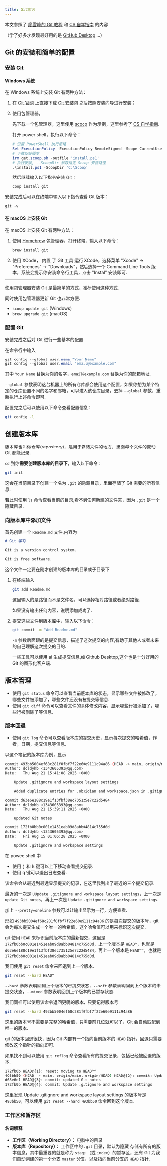 ```yaml
---
title: Git笔记
---
```


本文参照了 [廖雪峰的 Git 教程](https://www.liaoxuefeng.com/wiki/896043488029600) 和 [CS 自学指南](https://csdiy.wiki/%E5%BF%85%E5%AD%A6%E5%B7%A5%E5%85%B7/Git/) 的内容

（学了好多才发现最好用的是 [GitHub Desktop](https://desktop.github.com/) ...）

## Git 的安装和简单的配置

### 安装 Git

#### Windows 系统

在 Windows 系统上安装 Git 有两种方法：

1. 在 [Git 官网](https://git-scm.com/) 上直接下载 [Git 安装包](https://git-scm.com/downloads/win) 之后按照安装向导进行安装；

2. 使用包管理器，

   先下载一个包管理器，这里使用 [scoop](https://scoop.sh/) 作为示例，这里参考了 [CS 自学指南](https://csdiy.wiki/%E5%BF%85%E5%AD%A6%E5%B7%A5%E5%85%B7/Scoop/#scoop_1).

   打开 power shell，执行以下命令：

   ```powershell
   # 设置 PowerShell 执行策略
   Set-ExecutionPolicy -ExecutionPolicy RemoteSigned -Scope CurrentUser
   # 下载安装脚本
   irm get.scoop.sh -outfile 'install.ps1'
   # 执行安装, --ScoopDir 参数指定 Scoop 安装路径
   .\install.ps1 -ScoopDir 'C:\Scoop'
   ```

   然后继续输入以下指令安装 Git：

   ```powershell
   coop install git
   ```

安装完成后可以在终端中输入以下指令查看 Git 版本：

```powershell
git -v
```

#### 在 macOS 上安装 Git

在 macOS 上安装 Git 有两种方法：

1. 使用 [Homebrew](https://brew.sh/) 包管理器，打开终端，输入以下命令：

   ```bash
   brew install git
   ```

2. 使用 XCode， 内置 了 Git 工具
   运行 XCode，选择菜单 "Xcode" -> "Preferences" -> "Downloads"，然后选择一个 Command Line Tools 版本，系统会提示你安装命令行工具，点击 "Instal" 安装即可.

---

使用包管理器安装 Git 是最简单的方式，推荐使用这种方式.

同时使用包管理器更新 Git 也非常方便.

- `scoop update git` (Windows)
- `brew upgrade git` (macOS)

### 配置 Git

安装完成之后对 Git 进行一些基本的配置

在命令行中输入

```powershell
git config --global user.name "Your Name"
git config --global user.email "email@example.com"
```

其中 `Your Name` 替换为你的名字，`email@example.com` 替换为你的邮箱地址.

`--global` 参数表明这台机器上的所有仓库都会使用这个配置，如果你想为某个特定的仓库设置不同的名字和邮箱，可以进入该仓库目录，去掉 `--global` 参数，重新执行上述命令即可.

配置完之后可以使用以下命令查看配置信息：

```bash
git config -l
```

## 创建版本库

版本库也叫做仓库(repository)，是用于存储文件的地方，里面每个文件的变动 Git 都能记录.

`cd` 到你**需要创建版本库的目录下**，输入以下命令：

```bash
git init
```

这会在当前目录下创建一个名为 `.git` 的隐藏目录，里面存储了 Git 需要的所有信息.

若此时使用 `ls` 命令查看当前的目录,看不到任何新建的文件夹，因为 `.git` 是一个隐藏目录.

### 向版本库中添加文件

首先创建一个 `Readme.md` 文件,内容为

```markdown
# Git 学习

Git is a version control system.

Git is free software.
```

这个文件一定要在刚才创建的版本库的目录或子目录下

1. 在终端输入

   ```bash
   git add Readme.md
   ```

   这里输入的是路径而不是文件名，可以选择相对路径或者绝对路径.

   如果没有输出任何内容，说明添加成功了.

2. 提交这些文件到版本库中，输入以下命令：

   ```bash
   git commit -m "Add Readme.md"
   ```

   `-m` 参数后面跟的是提交信息，描述了这次提交的内容,有助于其他人或者未来的自己理解这次提交的目的.

   一些工具可以使用 ai 生成提交信息,如 Github Desktop,这个也是十分好用的 Git 的图形化客户端.

## 版本管理

- 使用 `git status` 命令可以查看当前版本库的状态，显示哪些文件被修改了，哪些文件被添加了，哪些文件还没有被提交等信息.
- 使用 `git diff` 命令可以查看文件的具体修改内容，显示哪些行被添加了，哪些行被删除了等信息.

### 版本回退

- 使用 `git log` 命令可以查看版本库的提交历史，显示每次提交的哈希值，作者，日期，提交信息等信息.

以这个笔记的版本库为例，显示

```bash
commit 493bb5004ef68c281f0fbf7f22e60e9111c94a86 (HEAD -> main, origin/main, origin/HEAD)
Author: dcldyhb <1343605393@qq.com>
Date:   Thu Aug 21 15:41:08 2025 +0800

    Update .gitignore and workspace layout settings

    Added duplicate entries for .obsidian and workspace.json in .gitignore. Modified workspace.json to set the left pane as collapsed by default.

commit d63e6e188c19e1f13fbf38ec735125e7c22d5484
Author: dcldyhb <1343605393@qq.com>
Date:   Thu Aug 21 15:39:11 2025 +0800

    updated Git notes

commit 172fb0bb0c001e1451eab09d8abb04814c755d0d
Author: dcldyhb <1343605393@qq.com>
Date:   Fri Aug 15 01:06:28 2025 +0800

    Update .gitignore and workspace settings
```

在 powee shell 中

- 使用 <kbd>j</kbd> 和 <kbd>k</kbd> 键可以上下移动查看提交记录.
- 使用 <kbd>q</kbd> 键可以退出日志查看.

该命令会从最近到最远显示提交的记录，在这里我列出了最近的三个提交记录.

最近的一次是 `UUpdate .gitignore and workspace layout settings`，上一次是 `update Git notes`，再上一次是 `Update .gitignore and workspace settings`.

加上 `--pretty=oneline` 参数可以让输出显示为一行，方便查看.

形如 `493bb5004ef68c281f0fbf7f22e60e9111c94a86` 的是每次提交的版本号，git 会为每次提交生成一个唯一的哈希值，这个哈希值可以用来标识这次提交.

git 使用 `HEAD` 来标识当前版本库的最新提交，这里是 `172fb0bb0c001e1451eab09d8abb04814c755d0d`，上一个版本是 `HEAD^`，也就是 `d63e6e188c19e1f13fbf38ec735125e7c22d5484`，再上一个版本是 `HEAD^^`，也就是 `172fb0bb0c001e1451eab09d8abb04814c755d0d`.

我们使用 `git reset` 命令来回退到上一个版本.

```bash
git reset --hard HEAD^
```

`--hard` 参数表明回到上个版本的已提交状态，`--soft` 参数表明回到上个版本的未提交状态，`--mixed` 参数表明回到上个版本的已暂存状态.

我们同样可以使用该命令返回更晚的版本，只要记得版本号

```bash
git reset --hard 493bb5004ef68c281f0fbf7f22e60e9111c94a86
```

这里的版本号不需要是完整的哈希值，只需要前几位就可以了，Git 会自动匹配到唯一的版本.

git 的版本回退很快，因为 Git 内部有一个指向当前版本的 `HEAD` 指针，回退只需要修改这个指针的指向即可.

如果找不到可以使用 `git reflog` 命令查看所有的提交记录，包括已经被回退的版本.

```bash
172fb0b HEAD@{1}: reset: moving to HEAD^^
493bb50 (HEAD -> main, origin/main, origin/HEAD) HEAD@{2}: commit: Update .gitignore and workspace layout settings
d63e6e1 HEAD@{3}: commit: updated Git notes
172fb0b HEAD@{4}: commit: Update .gitignore and workspace settings
```

这里发现 Update .gitignore and workspace layout settings 的版本号是 `493bb50`，可以使用 `git reset --hard 493bb50` 命令回到这个版本.

### 工作区和暂存区

#### 名词解释

- **工作区（Working Directory）：** 电脑中的目录
- **版本库（Repository）：** 工作区中的 `.git` 目录，默认为隐藏
  存储有所有的版本信息，其中最重要的就是称为 `stage` （或 `index`）的暂存区，还有 Git 为我们自动创建的第一个分支 `master` 分支，以及指向当前分支的 `HEAD` 指针.
